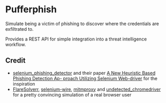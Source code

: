 # Pufferphish

Simulate being a victim of phishing to discover where the credentials are exfiltrated to.

Provides a REST API for simple integration into a threat intelligence workflow.

## Credit

* [selenium_phishing_detector](https://github.com/nf1s/selenium_phishing_detector) and their paper [A New Heuristic Based Phishing Detection Ap-
proach Utilizing Selenium Web-driver](https://comserv.cs.ut.ee/ati_thesis/datasheet.php?id=58598&year=2017) for the inspiration
* [FlareSolverr](https://github.com/FlareSolverr/FlareSolverr), [selenium-wire](https://github.com/wkeeling/selenium-wire), [mitmproxy](https://github.com/mitmproxy/mitmproxy) and [undetected_chromedriver](https://github.com/ultrafunkamsterdam/undetected-chromedriver) for a pretty convincing simulation of a real browser user
